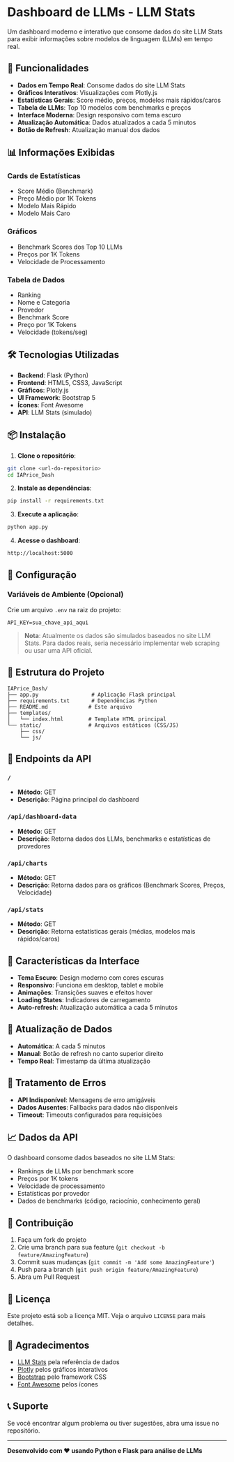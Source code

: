 # Dashboard de LLMs - LLM Stats

Um dashboard moderno e interativo que consome dados do site LLM Stats para exibir informações sobre modelos de linguagem (LLMs) em tempo real.

## 🚀 Funcionalidades

- **Dados em Tempo Real**: Consome dados do site LLM Stats
- **Gráficos Interativos**: Visualizações com Plotly.js
- **Estatísticas Gerais**: Score médio, preços, modelos mais rápidos/caros
- **Tabela de LLMs**: Top 10 modelos com benchmarks e preços
- **Interface Moderna**: Design responsivo com tema escuro
- **Atualização Automática**: Dados atualizados a cada 5 minutos
- **Botão de Refresh**: Atualização manual dos dados

## 📊 Informações Exibidas

### Cards de Estatísticas
- Score Médio (Benchmark)
- Preço Médio por 1K Tokens
- Modelo Mais Rápido
- Modelo Mais Caro

### Gráficos
- Benchmark Scores dos Top 10 LLMs
- Preços por 1K Tokens
- Velocidade de Processamento

### Tabela de Dados
- Ranking
- Nome e Categoria
- Provedor
- Benchmark Score
- Preço por 1K Tokens
- Velocidade (tokens/seg)

## 🛠️ Tecnologias Utilizadas

- **Backend**: Flask (Python)
- **Frontend**: HTML5, CSS3, JavaScript
- **Gráficos**: Plotly.js
- **UI Framework**: Bootstrap 5
- **Ícones**: Font Awesome
- **API**: LLM Stats (simulado)

## 📦 Instalação

1. **Clone o repositório**:
```bash
git clone <url-do-repositorio>
cd IAPrice_Dash
```

2. **Instale as dependências**:
```bash
pip install -r requirements.txt
```

3. **Execute a aplicação**:
```bash
python app.py
```

4. **Acesse o dashboard**:
```
http://localhost:5000
```

## 🔧 Configuração

### Variáveis de Ambiente (Opcional)

Crie um arquivo `.env` na raiz do projeto:

```env
API_KEY=sua_chave_api_aqui
```

> **Nota**: Atualmente os dados são simulados baseados no site LLM Stats. Para dados reais, seria necessário implementar web scraping ou usar uma API oficial.

## 📁 Estrutura do Projeto

```
IAPrice_Dash/
├── app.py                 # Aplicação Flask principal
├── requirements.txt       # Dependências Python
├── README.md             # Este arquivo
├── templates/
│   └── index.html        # Template HTML principal
└── static/               # Arquivos estáticos (CSS/JS)
    ├── css/
    └── js/
```

## 🔌 Endpoints da API

### `/`
- **Método**: GET
- **Descrição**: Página principal do dashboard

### `/api/dashboard-data`
- **Método**: GET
- **Descrição**: Retorna dados dos LLMs, benchmarks e estatísticas de provedores

### `/api/charts`
- **Método**: GET
- **Descrição**: Retorna dados para os gráficos (Benchmark Scores, Preços, Velocidade)

### `/api/stats`
- **Método**: GET
- **Descrição**: Retorna estatísticas gerais (médias, modelos mais rápidos/caros)

## 🎨 Características da Interface

- **Tema Escuro**: Design moderno com cores escuras
- **Responsivo**: Funciona em desktop, tablet e mobile
- **Animações**: Transições suaves e efeitos hover
- **Loading States**: Indicadores de carregamento
- **Auto-refresh**: Atualização automática a cada 5 minutos

## 🔄 Atualização de Dados

- **Automática**: A cada 5 minutos
- **Manual**: Botão de refresh no canto superior direito
- **Tempo Real**: Timestamp da última atualização

## 🚨 Tratamento de Erros

- **API Indisponível**: Mensagens de erro amigáveis
- **Dados Ausentes**: Fallbacks para dados não disponíveis
- **Timeout**: Timeouts configurados para requisições

## 📈 Dados da API

O dashboard consome dados baseados no site LLM Stats:

- Rankings de LLMs por benchmark score
- Preços por 1K tokens
- Velocidade de processamento
- Estatísticas por provedor
- Dados de benchmarks (código, raciocínio, conhecimento geral)

## 🤝 Contribuição

1. Faça um fork do projeto
2. Crie uma branch para sua feature (`git checkout -b feature/AmazingFeature`)
3. Commit suas mudanças (`git commit -m 'Add some AmazingFeature'`)
4. Push para a branch (`git push origin feature/AmazingFeature`)
5. Abra um Pull Request

## 📝 Licença

Este projeto está sob a licença MIT. Veja o arquivo `LICENSE` para mais detalhes.

## 🙏 Agradecimentos

- [LLM Stats](https://llm-stats.com/) pela referência de dados
- [Plotly](https://plotly.com/) pelos gráficos interativos
- [Bootstrap](https://getbootstrap.com/) pelo framework CSS
- [Font Awesome](https://fontawesome.com/) pelos ícones

## 📞 Suporte

Se você encontrar algum problema ou tiver sugestões, abra uma issue no repositório.

---

**Desenvolvido com ❤️ usando Python e Flask para análise de LLMs** 